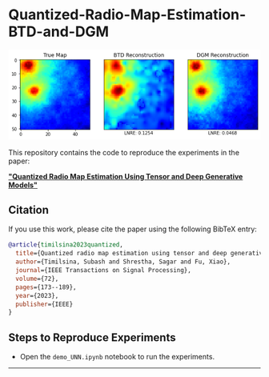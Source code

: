 # Quantized-Radio-Map-Estimation-BTD-and-DGM

![Quantized Spectrum Cartography](https://github.com/XiaoFuLab/Quantized-Radio-Map-Estimation-BTD-and-DGM/blob/master/demo.png?raw=true "Demo")

This repository contains the code to reproduce the experiments in the paper:  

[**"Quantized Radio Map Estimation Using Tensor and Deep Generative Models"**](https://ieeexplore.ieee.org/abstract/document/10335642)

## Citation

If you use this work, please cite the paper using the following BibTeX entry:

```bibtex
@article{timilsina2023quantized,
  title={Quantized radio map estimation using tensor and deep generative models},
  author={Timilsina, Subash and Shrestha, Sagar and Fu, Xiao},
  journal={IEEE Transactions on Signal Processing},
  volume={72},
  pages={173--189},
  year={2023},
  publisher={IEEE}
}
```

## Steps to Reproduce Experiments

- Open the `demo_UNN.ipynb` notebook to run the experiments.

---
